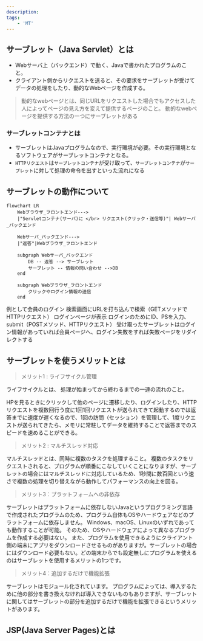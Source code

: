 ```yaml
---
description: 
tags: 
    - 'MT' 
---
```


## サーブレット（Java Servlet）とは

- Webサーバ上（バックエンド）で動く、Javaで書かれたプログラムのこと。
- クライアント側からリクエストを送ると、その要求をサーブレットが受けてデータの処理をしたり、動的なWebページを作成する。
> 動的なwebページとは、同じURLをリクエストした場合でもアクセスした人によってページの見え方を変えて提供するページのこと。
> 動的なwebページを提供する方法の一つにサーブレットがある

### サーブレットコンテナとは

- サーブレットはJavaプログラムなので、実行環境が必要。その実行環境となるソフトウェアがサーブレットコンテナとなる。
- `HTTPリクエスト`は`サーブレットコンテナ`が受け取って、`サーブレットコンテナ`が`サーブレット`に対して処理の命令を出すといった流れになる

## サーブレットの動作について

```mermaid
flowchart LR
	Webブラウザ_フロントエンド--->
	|"Servletコンテナ(サーバ)に </br> リクエスト(クリック・送信等)"| Webサーバ_バックエンド
	
	Webサーバ_バックエンド--->
	|"返答"|Webブラウザ_フロントエンド
	
	subgraph Webサーバ_バックエンド
		DB -- 返答 --> サーブレット
		サーブレット -- 情報の問い合わせ -->DB
	end
	
	subgraph Webブラウザ_フロントエンド
		クリックやログイン情報の送信
	end

```

例として会員のログイン
検索画面にURLを打ち込んで検索（GETメソッドでHTTPリクエスト）
ログインページが表示
ログインのためにID、PSを入力、submit（POSTメソッド、HTTPリクエスト）
受け取ったサーブレットはログイン情報があっていれば会員ページへ、ログイン失敗をすれば失敗ページをリダイレクトする

## サーブレットを使うメリットとは

> メリット1 : ライフサイクル管理

ライフサイクルとは、
処理が始まってから終わるまでの一連の流れのこと。

HPを見るときにクリックして他のページに遷移したり、ログインしたり、HTTPリクエストを複数回行う度に1回1回リクエストが送られてきて起動するのでは返答までに速度が遅くなるので、1回の訪問（セッション）を管理して、1度リクエストが送られてきたら、メモリに常駐してデータを維持することで返答までのスピードを速めることができる。

> メリット2 : マルチスレッド対応

マルチスレッドとは、同時に複数のタスクを処理すること。
複数のタスクをリクエストされると、プログラムが順番にこなしていくことになりますが、サーブレットの場合にはマルチスレッドに対応しているため、1秒間に数百回という速さで複数の処理を切り替えながら動作してパフォーマンスの向上を図る。

> メリット3：プラットフォームへの非依存

サーブレットはプラットフォームに依存しないJavaというプログラミング言語で作成されたプログラムのため、プログラム自体もOSやハードウェアなどのプラットフォームに依存しません。
Windows、macOS、Linuxのいずれであっても動作することが可能。
そのため、OSやハードウェアによって異なるプログラムを作成する必要はない。
また、プログラムを使用できるようにクライアント側の端末にアプリをダウンロードさせるものがありますが。サーブレットの場合にはダウンロード必要もない。どの端末からでも設定無しにプログラムを使えるのはサーブレットを使用するメリットの1つです。

> メリット4：追加するだけで機能拡張

サーブレットはモジュール化されています。
プログラムによっては、導入するために他の部分を書き換えなければ導入できないものもありますが、サーブレットに関してはサーブレットの部分を追加するだけで機能を拡張できるというメリットがあります。

## JSP(Java Server Pages)とは

